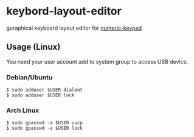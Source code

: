 # keybord-layout-editor
guraphical keyboard layout editor for [numeric-keypad](https://github.com/m2600/numeric-keypad)

## Usage (Linux)

You need your user account add to system group to access USB device.

### Debian/Ubuntu

```shell
$ sudo adduser $USER dialout
$ sudo adduser $USER lock
```

### Arch Linux

```shell
$ sudo gpasswd -a $USER uucp
$ sudo gpasswd -a $USER lock
```
